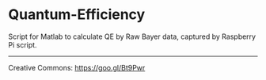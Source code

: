 # Quantum-Efficiency
Script for Matlab to calculate QE by Raw Bayer data, captured by Raspberry Pi script.

------------------------
Creative Commons: https://goo.gl/Bt9Pwr
